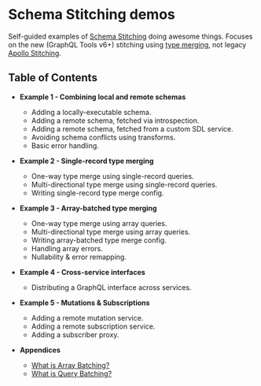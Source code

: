 # Schema Stitching demos

Self-guided examples of [Schema Stitching](https://www.graphql-tools.com/docs/stitch-combining-schemas) doing awesome things. Focuses on the new (GraphQL Tools v6+) stitching using [type merging](https://www.graphql-tools.com/docs/stitch-type-merging), not legacy [Apollo Stitching](https://www.apollographql.com/docs/federation/migrating-from-stitching/).

## Table of Contents

- **Example 1 - Combining local and remote schemas**

  - Adding a locally-executable schema.
  - Adding a remote schema, fetched via introspection.
  - Adding a remote schema, fetched from a custom SDL service.
  - Avoiding schema conflicts using transforms.
  - Basic error handling.

- **Example 2 - Single-record type merging**

  - One-way type merge using single-record queries.
  - Multi-directional type merge using single-record queries.
  - Writing single-record type merge config.

- **Example 3 - Array-batched type merging**

  - One-way type merge using array queries.
  - Multi-directional type merge using array queries.
  - Writing array-batched type merge config.
  - Handling array errors.
  - Nullability & error remapping.

- **Example 4 - Cross-service interfaces**

  - Distributing a GraphQL interface across services.

- **Example 5 - Mutations &amp; Subscriptions**

  - Adding a remote mutation service.
  - Adding a remote subscription service.
  - Adding a subscriber proxy.

- **Appendices**

  - [What is Array Batching?](https://github.com/gmac/schema-stitching-demos/wiki/Batching-Arrays-and-Queries#what-is-array-batching)
  - [What is Query Batching?](https://github.com/gmac/schema-stitching-demos/wiki/Batching-Arrays-and-Queries#what-is-query-batching)